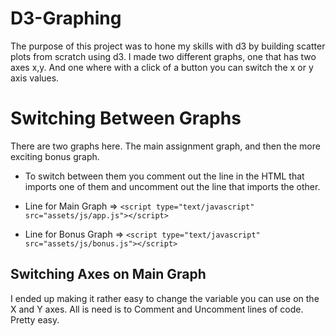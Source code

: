 # D3-Graphing
The purpose of this project was to hone my skills with d3 by building scatter plots from scratch using d3. I made two different graphs, one that has two axes x,y. And one where with a click of a button you can switch the x or y axis values.

# Switching Between Graphs
There are two graphs here. The main assignment graph, and then the more exciting bonus graph.
* To switch between them you comment out the line in the HTML that imports one of them and uncomment out the line that imports the other.


* Line for Main Graph => `<script type="text/javascript" src="assets/js/app.js"></script>`
* Line for Bonus Graph => `<script type="text/javascript" src="assets/js/bonus.js"></script>`


## Switching Axes on Main Graph
I ended up making it rather easy to change the variable you can use on the X and Y axes. All is need is to Comment and Uncomment lines of code. Pretty easy.

